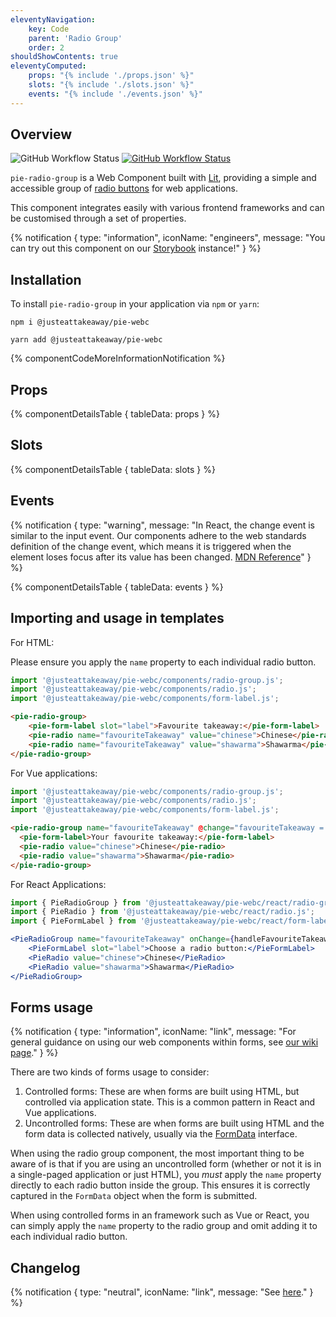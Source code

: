 ```yaml
---
eleventyNavigation:
    key: Code
    parent: 'Radio Group'
    order: 2
shouldShowContents: true
eleventyComputed:
    props: "{% include './props.json' %}"
    slots: "{% include './slots.json' %}"
    events: "{% include './events.json' %}"
---
```


## Overview

<p>
  <a href="https://www.npmjs.com/@justeattakeaway/pie-radio-group" style="text-decoration: none">
    <img alt="GitHub Workflow Status" src="https://img.shields.io/npm/v/@justeattakeaway/pie-radio-group.svg?label=pie-radio-group">
  </a>

  <a href="https://www.npmjs.com/package/@justeattakeaway/pie-webc">
    <img alt="GitHub Workflow Status" src="https://img.shields.io/npm/v/@justeattakeaway/pie-webc.svg?label=pie-webc">
  </a>
</p>

`pie-radio-group` is a Web Component built with [Lit](https://lit.dev/), providing a simple and accessible group of [radio buttons](/components/radio) for web applications.

This component integrates easily with various frontend frameworks and can be customised through a set of properties.

{% notification {
  type: "information",
  iconName: "engineers",
  message: "You can try out this component on our [Storybook](https://webc.pie.design/?path=/docs/components-radio-group) instance!"
} %}

## Installation

To install `pie-radio-group` in your application via `npm` or `yarn`:

```shell
npm i @justeattakeaway/pie-webc
```

```shell
yarn add @justeattakeaway/pie-webc
```

{% componentCodeMoreInformationNotification %}

## Props

{% componentDetailsTable {
  tableData: props
} %}

## Slots

{% componentDetailsTable {
  tableData: slots
} %}

## Events

{% notification {
  type: "warning",
  message: "In React, the change event is similar to the input event. Our components adhere to the web standards definition of the change event, which means it is triggered when the element loses focus after its value has been changed. [MDN Reference](https://developer.mozilla.org/en-US/docs/Web/API/HTMLElement/change_event)"
} %}

{% componentDetailsTable {
  tableData: events
} %}

## Importing and usage in templates
For HTML:

Please ensure you apply the `name` property to each individual radio button.

```js
import '@justeattakeaway/pie-webc/components/radio-group.js';
import '@justeattakeaway/pie-webc/components/radio.js';
import '@justeattakeaway/pie-webc/components/form-label.js';
```

```html
<pie-radio-group>
    <pie-form-label slot="label">Favourite takeaway:</pie-form-label>
    <pie-radio name="favouriteTakeaway" value="chinese">Chinese</pie-radio>
    <pie-radio name="favouriteTakeaway" value="shawarma">Shawarma</pie-radio>
</pie-radio-group>
```

For Vue applications:
```js
import '@justeattakeaway/pie-webc/components/radio-group.js';
import '@justeattakeaway/pie-webc/components/radio.js';
import '@justeattakeaway/pie-webc/components/form-label.js';
```

```html
<pie-radio-group name="favouriteTakeaway" @change="favouriteTakeaway = $event.target.value">
  <pie-form-label>Your favourite takeaway:</pie-form-label>
  <pie-radio value="chinese">Chinese</pie-radio>
  <pie-radio value="shawarma">Shawarma</pie-radio>
</pie-radio-group>
```
For React Applications:
```jsx
import { PieRadioGroup } from '@justeattakeaway/pie-webc/react/radio-group.js';
import { PieRadio } from '@justeattakeaway/pie-webc/react/radio.js';
import { PieFormLabel } from '@justeattakeaway/pie-webc/react/form-label.js';

<PieRadioGroup name="favouriteTakeaway" onChange={handleFavouriteTakeaway}>
    <PieFormLabel slot="label">Choose a radio button:</PieFormLabel>
    <PieRadio value="chinese">Chinese</PieRadio>
    <PieRadio value="shawarma">Shawarma</PieRadio>
</PieRadioGroup>
```


## Forms usage
{% notification {
  type: "information",
  iconName: "link",
  message: "For general guidance on using our web components within forms, see [our wiki page](https://github.com/justeattakeaway/pie/wiki/Form-Controls#pie-forms-usage)."
} %}

There are two kinds of forms usage to consider:
1. Controlled forms: These are when forms are built using HTML, but controlled via application state. This is a common pattern in React and Vue applications.
2. Uncontrolled forms: These are when forms are built using HTML and the form data is collected natively, usually via the [FormData](https://developer.mozilla.org/en-US/docs/Web/API/FormData) interface.

When using the radio group component, the most important thing to be aware of is that if you are using an uncontrolled form (whether or not it is in a single-paged application or just HTML), you *must* apply the `name` property directly to each radio button inside the group. This ensures it is correctly captured in the `FormData` object when the form is submitted.

When using controlled forms in an framework such as Vue or React, you can simply apply the `name` property to the radio group and omit adding it to each individual radio button.

## Changelog

{% notification {
  type: "neutral",
  iconName: "link",
  message: "See [here](https://github.com/justeattakeaway/pie/blob/main/packages/components/pie-radio-group/CHANGELOG.md)."
} %}
